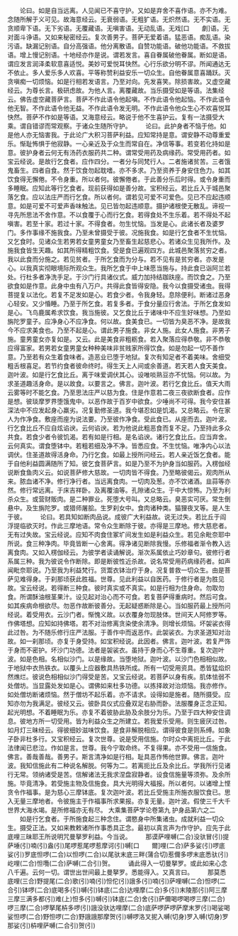 <!-- { "loadSidebar": true } -->
　　论曰。如是自当远离。人见闻已不喜守护。又如是弃舍不喜作语。亦不为难。念随所解于义可见。故海意经云。无衰弱语。无粗犷语。无炽然语。无不实语。无贪顺卑下语。无下劣语。无覆藏语。无嗔害语。无动乱语。无戏[口　　劇]语。无对面斗诤语。又如来秘密经云。复次善男子。菩萨无爱着语。猛恶语。痴乱语。染污语。缺漏记别语。自分高强语。他分离散语。自赞功能语。破他功能语。不救拔语。增上慢记别语。十地经亦作是说。谓若发言。喜自眷属破他眷属。断如是语。谓应发言润泽柔软意喜适悦。美妙可爱悦耳快然。心行乐欲分明不谬。所闻通达无不依止。多人爱乐多人欢喜。平等称赞利益安乐一切众生。自他眷属意喜踊跃。灭贪嗔痴一切烦恼。如是行相若发语言。乃至对向。先发喜笑。除损害故。又虚空藏经云。为尊长言。极研虑故。为他人言。离覆藏故。当乐摄受如是等语。法集经云。佛告虚空藏菩萨言。菩萨不作此语令他起嗔。不作此语令他起恼。不作此语令他无智。不作此语令他无益。不作此语令发无明。不作此语令他众生心不欢喜悦耳快然。菩萨不作如是等语。又海意经云。略说于他不生喜护云。复有一法摄受大乘。谓自错谬而常观察。于诸众生随所守护。
　　论曰。此护身者不恼于他。如是他人亦无恼害我。于此论广大积习菩萨利益。应知常持是意。谓安静不动尊重爱乐。惭耻怖惧于他寂静。一心亲近及于众生而常自在。净信等事。若变若化持如是意。彼护身者云何无有汤药衣服药共二种。谓常受用药及病缘药。常受用药者。如宝云经说。是故行乞食者。应作四分。一者分与同梵行人。二者施诸贫苦。三者饿鬼畜生。四者自食。然于饮食勿起耽嗜。亦不多求。乃至资养于身安住色力。如其饮食得无懈倦。不令身重。所以者何。彼懈倦者。于此善分乐后时得。或令身重而多睡眠。应知此等行乞食者。现前获得如是善分故。宝积经云。若比丘入于城邑聚落乞食。应以法庄严而行乞食。所以者何。谓若见可爱不可爱色。见已不应起违顺意。如是可爱不可爱声香味触法。见已皆勿起违顺意。摄护诸根使无散乱。谛视一寻先所思法不舍作意。不以食覆于心而行乞食。若得食处不生乐着。若不得处不起嗔害。若至十家。若过十家。不得食者。勿生忧恼。当发是心。此诸长者及婆罗门。多作事缘不施我食。乃至未曾摄受于彼。况施我食。如是行乞食者不生忧恼。又乞食时。见诸众生若男若女童男童女乃至畜生起慈悲心。若诸众生见我所作。及施我食皆生天趣。如其所得精粗饮食。受是食已遍观四方。此城邑聚落贫穷之者。我以此食而分施之。若见贫者。于所乞食而为分与。若不见有是贫穷者。亦发是心。以我真实彻眼境际所观众生。我所乞食于中上味愿当施与。持此食已诣阿兰若处。行杜多者净洗手足。于沙门行具诸仪式。威力加持结跏趺座。而饮食之。乃至欲食如是作意。此身中虫有八万户。共得此食皆得安隐。我今以食摄受诸虫。我得菩提复以法化。若复不足发如是心。若食少者。令我身轻。息除便利。断诸过恶身心轻安。又少惛睡。乃至于所乞食。若复多者。于食分量应行舍法。于所乞食发如是心。飞鸟鹿属希求饮食。我当施彼。又乞食比丘于诸味中不应生好味想。乃至如旃陀罗童子。应净身心不应净食。何以故。食美食已。一切皆为臭恶不净。是故我今不应求美食也。乃至不起是心。谓此男子施食。非女人施。此女人施食。非男子施。童男童女亦复如是。又云。此是美食非粗粝食。若入聚落应得恭敬。非不恭敬应得富家。若男若女童男童女种种美味非贫贱家所得饮食。如是勿起一切不善作意。乃至若有众生着食味者。造恶业已堕于地狱。复次有知足者不着美味。舍细受粗舌根喜足。若节约食者彼命终时。得生天上人间或余善道。若天若人食天美食。迦叶波。如是行乞食比丘。离于味爱调伏其心。设唯啖熟豆亦不忧恼。何以故。为求圣道趣活身命。是以故食。以要言之。佛言。迦叶波。若行乞食比丘。值天大雨云雾等时不能乞食。乃至思法庄严以慈为食。住是作意若二夜三夜欲断食者。应作是想。彼琰摩罗界堕饿鬼中。以恶作故于百岁中欲食。少唾尚不可得。我今安住甚深法中不应发起身心羸劣。况复勤修圣道。我今堪忍如是饥渴。又总略云。令在家人为作净食。敷座而座为说法要。乃至彼作净食。受此食已。从座而去。迦叶波。行乞食比丘不应自炫谄谀。云何谄谀。若为他说此粗恶食而复不足。乃至持此多众共食。若食少者令彼饥渴。若有如是行相。是名谄谀。诸行乞食比丘。应当弃舍。云何真实。谓食堕钵中。若粗若细及净不净。皆悉应食。不生忧恼。唯净内心以法调伏。住圣道故得活身命。乃行乞食。如最上授所问经云。若人亲近饭乞食者。能于自他利益圆满随所了知。彼乞食菩萨言。如是乃至不为护身当如服药。入楞伽经说断食鱼肉义云。如说菩萨修大慈故。一切肉皆不得食。乃至略彼偈云。观肉所从来。脓血诸不净。修行净行者。当远离食肉。一切肉及葱。亦不饮诸酒。韭蒜等亦然。修行常远离。于床吉祥卧。及离覆油等。孔隙诸众生。于中大惊怖。乃至为利杀众生。或营财贩肉。是二种罪业。死堕大号叫。又总略云。臭恶实可厌。常生倒悬中。及生旃陀罗。或猎师屠脍。生罗刹女中。食肉诸种类。猫狸夜叉等。是人生于彼。
　　论曰。若具知如断肉品说。成彼广大利益故。说无过失。若比丘于阎浮提临欲灭时。作此三摩地语。常令众生断除于彼。亦得是三摩地。修大慈悲者。无有过失故。宝云经说。应知不肉食住冢圹间发生如是利益众生。若见余毗奈耶中所说。食三种净肉。毕竟皆断一心舍离。得净诸见断除我慢。乐修福者渐令教入远离食肉。又如入楞伽经云。为彼学者读诵解说。渐次系属依止巧妙章句。彼修行者系属三种。我为彼说令作断除。即是断彼性近杀故。说名常受用药病缘药者。如声闻毗奈耶说。乃至我为利益梵行。货鬻衣钵治疗于身。况复普救一切众生。由是菩萨见难得身。于刹那顷获此胜福。世尊。见此利益以自医药。于修行者是为胜见故。宝云经说。若得断三种食。彼时真实或不真实。如是行相为住身命。勿取勿食。所谓酥油根茎果汁。设见起对治心而不可食。若复菩萨得重病时。然后可食。如其疾病命根欲尽。勿恶作故断彼善分。无起疑惑断除是心。当如服药最上授所问经说。着受用衣。云沙门者。惭愧义故。以衣覆身勿现肢体。世间天人阿修罗等。作佛塔想。应知如持佛塔。若不对治修离贪染使余清净。则增长烦恼。坏袈裟衣得此过咎。为不随乐修行庄严法服。于善作中而返恶作。此袈裟衣。为求圣道知对治故。如一刹那顷。亦复于身受持。如宝积经说。此因者。佛言。迦叶波。若复严饰于身而不密护。坏沙门功德。法者是袈裟衣。虽持于身而心不生尊重。复次迦叶波。如是色相。名相似沙门。以是缘故。当堕地狱。迦叶波。以沙门色相相似故。于地狱中衣热铁衣。以覆头上应器敷具热铁所成。所有一切受用资具。悉皆猛焰炽然燋烂。彼说色相相似沙门得受是苦。又宝云经说。若菩萨以身有疾。肌体怯弱不处僧坊。当显露处发如是心。谓佛如来杜多功德。以拣择故对治烦恼。我亦修作。如处僧坊断诸烦恼。然于僧坊不起乐着。亦不请求。设得如是施者。随所摄受。应知亦勿为我满足。彼经又云。彼卧具仪式应叠双足右胁而卧。法服覆身正念正知。起光明想。不着睡眠为乐。亦复不着彼胁此胁及余肢分为乐。乃至于四大种安住调息。彼地方所一切受用。皆为利益众生之所建立。若我爱乐受用。则生疲厌过咎。如月灯三昧经云。得彼细妙滋味饮食。是食非解脱相应。谓得彼食是则系缚。如象子卧非杜多行。又宝积经云。复次世尊。说是受用信施。尔时众中离扼比丘。于此法律闻已悲泣。作如是言。世尊。我今宁取命终。不复得果。亦不受用一信施食。佛言。善哉善哉。善男子。斯言清净如是行相。耻具恶作怖他世罪。佛言。迦叶波。我知信施此有二种说名解脱。何等为二。若离扼比丘及余比丘。学我所行见诸行无常。领纳诸受是苦。信解诸法无我求涅盘寂静者。设食信施量等须弥。及余所施。毕竟清净。若受施主物及信施食。具大光明得大福报。所以者何。以诸增上悭贪令作福事。是为慈心三摩钵底。复次迦叶波。若比丘受施主所施衣服饮食已。思入无量三摩地者。令彼施主于作福事所求果报。亦复无量。迦叶波。假使三千大千世界大海水竭。是所修福亦无有尽。
大乘集菩萨学论卷第九
护身品第六之二
　　如是行乞食者。于所施食起三种念住。谓愍身中所集诸虫。成就利益一切众生。摄受正法。又如来教敕诸所作事悉具正念。最初以真言声为作守护。应先于此底哩三昧耶王所说明咒曼拏罗利益。今当说。
　　那谟萨哩嚩(二合)没驮冒(引)提萨埵(引)喃(引)盎(引)尾啰惹尾啰惹摩诃(引)嚩[口　　爾]哩(二合)萨多娑(引)啰底娑(引)罗底怛啰(二合)以怛啰(二合)以尾驮末底三畔(蒲合切)惹儞多啰末底悉驮(引)屹哩(二合)怛囕(二合)萨嚩(二合引)贺。
　　诵此得入一切曼拏罗。或此如来心念八千遍。云何一切。谓世出世间最上曼拏罗。悉能得入。又真言曰。
　　那莫悉底哩(三合)野提尾(二合)歌(引)喃(引)怛佗(引)誐多(引)喃(引)萨哩嚩(二合)怛啰(二合引)钵啰(二合)底喝多(引)嚩(引)钵底(二合)达哩摩(二合)多(引)末陵那(引)阿三摩三摩三满多都(引)难(上)怛多(引)嚩(引)钵底(二合)舍(引)萨儞喝啰喝啰三摩(二合)啰三摩(二合)啰拏尾枿多啰(引)誐没驮达哩摩(二合)底萨啰萨啰萨摩末罗(引)喝娑喝娑怛啰(二合)野怛啰(二合)野誐誐那摩贺(引)嚩啰洛叉抳入嚩(切身)罗入嚩(切身)罗那娑(引)枿哩萨嚩(二合引)贺(引)
